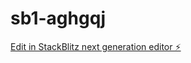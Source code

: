 # sb1-aghgqj

[Edit in StackBlitz next generation editor ⚡️](https://stackblitz.com/~/github.com/yolonating1/sb1-aghgqj)